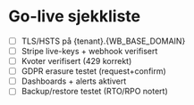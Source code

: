 # Go-live sjekkliste
- [ ] TLS/HSTS på {tenant}.{WB_BASE_DOMAIN}
- [ ] Stripe live-keys + webhook verifisert
- [ ] Kvoter verifisert (429 korrekt)
- [ ] GDPR erasure testet (request+confirm)
- [ ] Dashboards + alerts aktivert
- [ ] Backup/restore testet (RTO/RPO notert)
